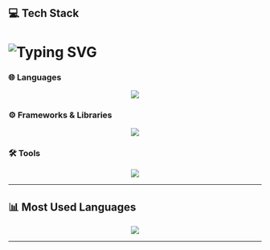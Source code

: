 

## 💻 Tech Stack

<h1 align="left">
  <img src="https://readme-typing-svg.demolab.com?font=Fira+Code&pause=1000&color=F8D92F&center=false&vCenter=false&width=435&lines=아이디어에+숨을+불어넣는+개발자+연아윤입니다+💡" alt="Typing SVG" />
</h1>


### 🌐 Languages  
<div align="center">
  <a href="https://skillicons.dev">
    <img src="https://skillicons.dev/icons?i=html,css,js,ts" />
  </a>
</div>

### ⚙️ Frameworks & Libraries  
<div align="center">
  <a href="https://skillicons.dev">
    <img src="https://skillicons.dev/icons?i=nextjs,spring" />
  </a>
</div>

### 🛠 Tools  
<div align="center">
  <a href="https://skillicons.dev">
    <img src="https://skillicons.dev/icons?i=idea,vscode,github,figma" />
  </a>
</div>

---
## 📊 Most Used Languages

<div align="center">
  <img src="https://github-readme-stats.vercel.app/api/top-langs/?username=yeonayun&layout=compact&theme=rose_pine" />
</div>

---



